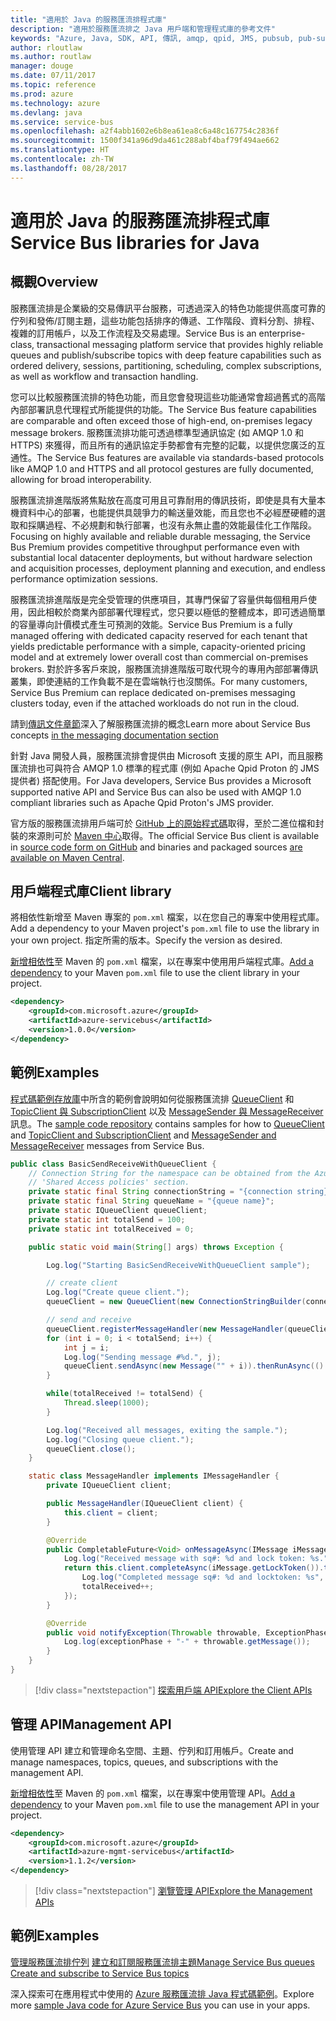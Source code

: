 ```yaml
---
title: "適用於 Java 的服務匯流排程式庫"
description: "適用於服務匯流排之 Java 用戶端和管理程式庫的參考文件"
keywords: "Azure, Java, SDK, API, 傳訊, amqp, qpid, JMS, pubsub, pub-sub, 訊息代理程式"
author: rloutlaw
ms.author: routlaw
manager: douge
ms.date: 07/11/2017
ms.topic: reference
ms.prod: azure
ms.technology: azure
ms.devlang: java
ms.service: service-bus
ms.openlocfilehash: a2f4abb1602e6b8ea61ea8c6a48c167754c2836f
ms.sourcegitcommit: 1500f341a96d9da461c288abf4baf79f494ae662
ms.translationtype: HT
ms.contentlocale: zh-TW
ms.lasthandoff: 08/28/2017
---
```

# <a name="service-bus-libraries-for-java"></a><span data-ttu-id="01d7f-104">適用於 Java 的服務匯流排程式庫</span><span class="sxs-lookup"><span data-stu-id="01d7f-104">Service Bus libraries for Java</span></span>

## <a name="overview"></a><span data-ttu-id="01d7f-105">概觀</span><span class="sxs-lookup"><span data-stu-id="01d7f-105">Overview</span></span>

<span data-ttu-id="01d7f-106">服務匯流排是企業級的交易傳訊平台服務，可透過深入的特色功能提供高度可靠的佇列和發佈/訂閱主題，這些功能包括排序的傳遞、工作階段、資料分割、排程、複雜的訂用帳戶，以及工作流程及交易處理。</span><span class="sxs-lookup"><span data-stu-id="01d7f-106">Service Bus is an enterprise-class, transactional messaging platform service that provides highly reliable queues and publish/subscribe topics with deep feature capabilities such as ordered delivery, sessions, partitioning, scheduling, complex subscriptions, as well as workflow and transaction handling.</span></span>

<span data-ttu-id="01d7f-107">您可以比較服務匯流排的特色功能，而且您會發現這些功能通常會超過舊式的高階內部部署訊息代理程式所能提供的功能。</span><span class="sxs-lookup"><span data-stu-id="01d7f-107">The Service Bus feature capabilities are comparable and often exceed those of high-end, on-premises legacy message brokers.</span></span> <span data-ttu-id="01d7f-108">服務匯流排功能可透過標準型通訊協定 (如 AMQP 1.0 和 HTTPS) 來獲得，而且所有的通訊協定手勢都會有完整的記載，以提供您廣泛的互通性。</span><span class="sxs-lookup"><span data-stu-id="01d7f-108">The Service Bus features are available via standards-based protocols like AMQP 1.0 and HTTPS and all protocol gestures are fully documented, allowing for broad interoperability.</span></span> 

<span data-ttu-id="01d7f-109">服務匯流排進階版將焦點放在高度可用且可靠耐用的傳訊技術，即使是具有大量本機資料中心的部署，也能提供具競爭力的輸送量效能，而且您也不必經歷硬體的選取和採購過程、不必規劃和執行部署，也沒有永無止盡的效能最佳化工作階段。</span><span class="sxs-lookup"><span data-stu-id="01d7f-109">Focusing on highly available and reliable durable messaging, the Service Bus Premium provides competitive throughput performance even with substantial local datacenter deployments, but without hardware selection and acquisition processes, deployment planning and execution, and endless performance optimization sessions.</span></span> 

<span data-ttu-id="01d7f-110">服務匯流排進階版是完全受管理的供應項目，其專門保留了容量供每個租用戶使用，因此相較於商業內部部署代理程式，您只要以極低的整體成本，即可透過簡單的容量導向計價模式產生可預測的效能。</span><span class="sxs-lookup"><span data-stu-id="01d7f-110">Service Bus Premium is a fully managed offering with dedicated capacity reserved for each tenant that yields predictable performance with a simple, capacity-oriented pricing model and at extremely lower overall cost than commercial on-premises brokers.</span></span> <span data-ttu-id="01d7f-111">對於許多客戶來說，服務匯流排進階版可取代現今的專用內部部署傳訊叢集，即使連結的工作負載不是在雲端執行也沒關係。</span><span class="sxs-lookup"><span data-stu-id="01d7f-111">For many customers, Service Bus Premium can replace dedicated on-premises messaging clusters today, even if the attached workloads do not run in the cloud.</span></span> 

<span data-ttu-id="01d7f-112">請到[傳訊文件章節](https://docs.microsoft.com/en-us/azure/service-bus-messaging/)深入了解服務匯流排的概念</span><span class="sxs-lookup"><span data-stu-id="01d7f-112">Learn more about Service Bus concepts [in the messaging documentation section](https://docs.microsoft.com/en-us/azure/service-bus-messaging/)</span></span> 

<span data-ttu-id="01d7f-113">針對 Java 開發人員，服務匯流排會提供由 Microsoft 支援的原生 API，而且服務匯流排也可與符合 AMQP 1.0 標準的程式庫 (例如 Apache Qpid Proton 的 JMS 提供者) 搭配使用。</span><span class="sxs-lookup"><span data-stu-id="01d7f-113">For Java developers, Service Bus provides a Microsoft supported native API and Service Bus can also be used with AMQP 1.0 compliant libraries such as Apache Qpid Proton's JMS provider.</span></span>

<span data-ttu-id="01d7f-114">官方版的服務匯流排用戶端可於 [GitHub 上的原始程式碼](https://github.com/azure/azure-service-bus-java)取得，至於二進位檔和封裝的來源則可於 [Maven 中心](http://search.maven.org/#search%7Cga%7C1%7Ca%3A%22azure-servicebus%22)取得。</span><span class="sxs-lookup"><span data-stu-id="01d7f-114">The official Service Bus client is available in [source code form on GitHub](https://github.com/azure/azure-service-bus-java) and binaries and packaged sources [are available on Maven Central](http://search.maven.org/#search%7Cga%7C1%7Ca%3A%22azure-servicebus%22).</span></span> 


## <a name="client-library"></a><span data-ttu-id="01d7f-115">用戶端程式庫</span><span class="sxs-lookup"><span data-stu-id="01d7f-115">Client library</span></span>


<span data-ttu-id="01d7f-116">將相依性新增至 Maven 專案的 `pom.xml` 檔案，以在您自己的專案中使用程式庫。</span><span class="sxs-lookup"><span data-stu-id="01d7f-116">Add a dependency to your Maven project's `pom.xml` file to use the library in your own project.</span></span> <span data-ttu-id="01d7f-117">指定所需的版本。</span><span class="sxs-lookup"><span data-stu-id="01d7f-117">Specify the version as desired.</span></span>

<span data-ttu-id="01d7f-118">[新增相依性](https://maven.apache.org/guides/getting-started/index.html#How_do_I_use_external_dependencies)至 Maven 的 `pom.xml` 檔案，以在專案中使用用戶端程式庫。</span><span class="sxs-lookup"><span data-stu-id="01d7f-118">[Add a dependency](https://maven.apache.org/guides/getting-started/index.html#How_do_I_use_external_dependencies) to your Maven `pom.xml` file to use the client library in your project.</span></span>   

```XML
<dependency>
    <groupId>com.microsoft.azure</groupId>
    <artifactId>azure-servicebus</artifactId>
    <version>1.0.0</version>
</dependency>
```

## <a name="examples"></a><span data-ttu-id="01d7f-119">範例</span><span class="sxs-lookup"><span data-stu-id="01d7f-119">Examples</span></span>

<span data-ttu-id="01d7f-120">[程式碼範例存放庫](https://github.com/Azure/azure-service-bus/blob/master/samples/Java/)中所含的範例會說明如何從服務匯流排 [QueueClient](https://github.com/Azure/azure-service-bus/blob/master/samples/Java/src/com/microsoft/azure/servicebus/samples/BasicSendReceiveWithQueueClient.java) 和 [TopicClient 與 SubscriptionClient](https://github.com/Azure/azure-service-bus/blob/master/samples/Java/src/com/microsoft/azure/servicebus/samples/BasicSendReceiveWithTopicSubscriptionClient.java) 以及 [MessageSender 與 MessageReceiver](https://github.com/Azure/azure-service-bus/blob/master/samples/Java/src/com/microsoft/azure/servicebus/samples/SendReceiveWithMessageSenderReceiver.java) 訊息。</span><span class="sxs-lookup"><span data-stu-id="01d7f-120">The [sample code repository](https://github.com/Azure/azure-service-bus/blob/master/samples/Java/) contains samples for how to [QueueClient](https://github.com/Azure/azure-service-bus/blob/master/samples/Java/src/com/microsoft/azure/servicebus/samples/BasicSendReceiveWithQueueClient.java) and [TopicClient and SubscriptionClient](https://github.com/Azure/azure-service-bus/blob/master/samples/Java/src/com/microsoft/azure/servicebus/samples/BasicSendReceiveWithTopicSubscriptionClient.java) and [MessageSender and MessageReceiver](https://github.com/Azure/azure-service-bus/blob/master/samples/Java/src/com/microsoft/azure/servicebus/samples/SendReceiveWithMessageSenderReceiver.java) messages from Service Bus.</span></span>


```java
public class BasicSendReceiveWithQueueClient {
    // Connection String for the namespace can be obtained from the Azure portal under the
    // 'Shared Access policies' section.
    private static final String connectionString = "{connection string}";
    private static final String queueName = "{queue name}";
    private static IQueueClient queueClient;
    private static int totalSend = 100;
    private static int totalReceived = 0;

    public static void main(String[] args) throws Exception {

        Log.log("Starting BasicSendReceiveWithQueueClient sample");

        // create client
        Log.log("Create queue client.");
        queueClient = new QueueClient(new ConnectionStringBuilder(connectionString, queueName), ReceiveMode.PeekLock);

        // send and receive
        queueClient.registerMessageHandler(new MessageHandler(queueClient), new MessageHandlerOptions(1, false, Duration.ofMinutes(1)));
        for (int i = 0; i < totalSend; i++) {
            int j = i;
            Log.log("Sending message #%d.", j);
            queueClient.sendAsync(new Message("" + i)).thenRunAsync(() -> { Log.log("Sent message #%d.", j);});
        }

        while(totalReceived != totalSend) {
            Thread.sleep(1000);
        }

        Log.log("Received all messages, exiting the sample.");
        Log.log("Closing queue client.");
        queueClient.close();
    }

    static class MessageHandler implements IMessageHandler {
        private IQueueClient client;

        public MessageHandler(IQueueClient client) {
            this.client = client;
        }

        @Override
        public CompletableFuture<Void> onMessageAsync(IMessage iMessage) {
            Log.log("Received message with sq#: %d and lock token: %s.", iMessage.getSequenceNumber(), iMessage.getLockToken());
            return this.client.completeAsync(iMessage.getLockToken()).thenRunAsync(() -> {
                Log.log("Completed message sq#: %d and locktoken: %s", iMessage.getSequenceNumber(), iMessage.getLockToken());
                totalReceived++;
            });
        }

        @Override
        public void notifyException(Throwable throwable, ExceptionPhase exceptionPhase) {
            Log.log(exceptionPhase + "-" + throwable.getMessage());
        }
    }
}
```

> [!div class="nextstepaction"]
> [<span data-ttu-id="01d7f-121">探索用戶端 API</span><span class="sxs-lookup"><span data-stu-id="01d7f-121">Explore the Client APIs</span></span>](/java/api/overview/azure/servicebus/clientlibrary)

## <a name="management-api"></a><span data-ttu-id="01d7f-122">管理 API</span><span class="sxs-lookup"><span data-stu-id="01d7f-122">Management API</span></span>

<span data-ttu-id="01d7f-123">使用管理 API 建立和管理命名空間、主題、佇列和訂用帳戶。</span><span class="sxs-lookup"><span data-stu-id="01d7f-123">Create and manage namespaces, topics, queues, and subscriptions with the management API.</span></span>

<span data-ttu-id="01d7f-124">[新增相依性](https://maven.apache.org/guides/getting-started/index.html#How_do_I_use_external_dependencies)至 Maven 的 `pom.xml` 檔案，以在專案中使用管理 API。</span><span class="sxs-lookup"><span data-stu-id="01d7f-124">[Add a dependency](https://maven.apache.org/guides/getting-started/index.html#How_do_I_use_external_dependencies) to your Maven `pom.xml` file to use the management API in your project.</span></span>  

```XML
<dependency>
    <groupId>com.microsoft.azure</groupId>
    <artifactId>azure-mgmt-servicebus</artifactId>
    <version>1.1.2</version>
</dependency>
```

> [!div class="nextstepaction"]
> [<span data-ttu-id="01d7f-125">瀏覽管理 API</span><span class="sxs-lookup"><span data-stu-id="01d7f-125">Explore the Management APIs</span></span>](/java/api/overview/azure/servicebus/managementapi)


## <a name="examples"></a><span data-ttu-id="01d7f-126">範例</span><span class="sxs-lookup"><span data-stu-id="01d7f-126">Examples</span></span>

<span data-ttu-id="01d7f-127">[管理服務匯流排佇列](https://github.com/Azure-Samples/service-bus-java-manage-queue-with-basic-features)
[建立和訂閱服務匯流排主題](https://github.com/Azure-Samples/service-bus-java-manage-publish-subscribe-with-basic-features)</span><span class="sxs-lookup"><span data-stu-id="01d7f-127">[Manage Service Bus queues](https://github.com/Azure-Samples/service-bus-java-manage-queue-with-basic-features)
[Create and subscribe to Service Bus topics](https://github.com/Azure-Samples/service-bus-java-manage-publish-subscribe-with-basic-features)</span></span>

<span data-ttu-id="01d7f-128">深入探索可在應用程式中使用的 [Azure 服務匯流排 Java 程式碼範例](https://azure.microsoft.com/resources/samples/?platform=java&term=bus)。</span><span class="sxs-lookup"><span data-stu-id="01d7f-128">Explore more [sample Java code for Azure Service Bus](https://azure.microsoft.com/resources/samples/?platform=java&term=bus) you can use in your apps.</span></span>